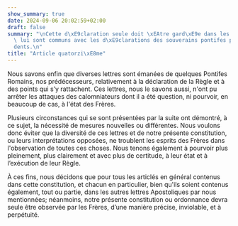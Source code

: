 ```yaml
---
show_summary: true
date: 2024-09-06 20:02:59+02:00
draft: false
summary: "\nCette d\xE9claration seule doit \xEAtre gard\xE9e dans les points qui\
  \ lui sont communs avec les d\xE9clarations des souverains pontifes pr\xE9c\xE9\
  dents.\n"
title: "Article quatorzi\xE8me"
---
```





Nous savons enfin que diverses lettres sont émanées de quelques Pontifes Romains, nos prédécesseurs, relativement à la déclaration de la Règle et à des points qui s’y rattachent. Ces lettres, nous le savons aussi, n'ont pu arrêter les attaques des calomniateurs dont il a été question, ni pourvoir, en beaucoup de cas, à l'état des Frères. 

Plusieurs circonstances qui se sont présentées par la suite ont démontré, à ce sujet, la nécessité de mesures nouvelles ou différentes. Nous voulons donc éviter que la diversité de ces lettres et de notre présente constitution, ou leurs interprétations opposées, ne troublent les esprits des Frères dans l'observation de toutes ces choses. Nous tenons également à pourvoir plus pleinement, plus clairement et avec plus de certitude, à leur état et à l’exécution de leur Règle. 

À ces fins, nous décidons que pour tous les articlés en général contenus dans cette constitution, et chacun en particulier, bien qu'ils soient contenus également, tout ou partie, dans les autres lettres Apostoliques par nous mentionnées; néanmoins, notre présente constitution ou ordonnance devra seule être observée par les Frères, d’une manière précise, inviolable, et à perpétuité.

